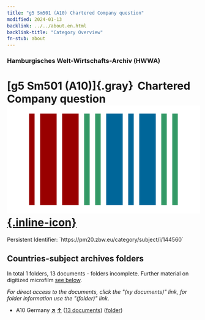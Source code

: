 ```yaml
---
title: "g5 Sm501 (A10) Chartered Company question"
modified: 2024-01-13
backlink: ../../about.en.html
backlink-title: "Category Overview"
fn-stub: about
---
```


### Hamburgisches Welt-Wirtschafts-Archiv (HWWA)

# [g5 Sm501 (A10)]{.gray}&#8201; Chartered Company question &#160; [![Wikidata](/images/Wikidata-logo.svg "Wikidata"){.inline-icon}](http://www.wikidata.org/entity/Q104700068)

<div class="hint">Persistent Identifier: `https://pm20.zbw.eu/category/subject/i/144560`</div>







## Countries-subject archives folders







In total 1 folders, 13 documents - folders incomplete. Further material on digitized microfilm [see below](#filmsections).

_For direct access to the documents, click the "(xy documents)" link, for folder information use the "(folder)" link._


- A10 Germany [**&nearr;**](../../../geo/i/126128/about.en.html "Germany (all folders)") [**&uarr;**](../../../geo/about.en.html#A10 "Country category system") (<a href="https://pm20.zbw.eu/iiifview/folder/sh/126128,144560" title="about: Germany : Chartered Company question" target="_blank">13 documents</a>) ([folder](../../../../folder/sh/1261xx/126128/1445xx/144560/about.en.html))



<a id="filmsections" />













